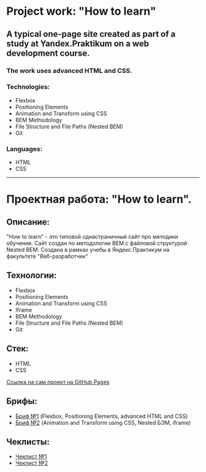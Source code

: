 # Project work: "How to learn"

## A typical one-page site created as part of a study at Yandex.Praktikum on a web development course.

### The work uses advanced HTML and CSS. 

### Technologies: 
* Flexbox 
* Positioning Elements 
* Animation and Transform using CSS 
* BEM Methodology 
* File Structure and File Paths (Nested BEM) 
* Git 

### Languages: 
* HTML 
* CSS

---------------------

# Проектная работа: "How to learn".

## Описание: 

"How to learn" - это типовой однастраничный сайт про методики обучения. Сайт создан по методологии BEM с файловой структурой Nested BEM. Создана в рамках учебы в Яндекс.Практикум на факультете "Веб-разработчик"

## Технологии: 

* Flexbox 
* Positioning Elements 
* Animation and Transform using CSS 
* Iframe
* BEM Methodology 
* File Structure and File Paths (Nested BEM) 
* Git 

## Стек:
* HTML 
* CSS 

[Ссылка на сам проект на GitHub Pages](https://madwizz.github.io/how-to-learn/)

## Брифы: 
* [Бриф №1](https://drive.google.com/file/d/1MVQEdu_WO0-7kq4744u1FAOQgbXyNDcG/view?usp=sharing) (Flexbox, Positioning Elements, advanced HTML and CSS) 
* [Бриф №2](https://drive.google.com/file/d/1L2bPH90ytovXdCCHCjMDXTp6iuPrTq3X/view?usp=sharing) (Animation and Transform using CSS, Nested БЭМ, iframe) 

## Чеклисты: 
* [Чеклист №1](https://code.s3.yandex.net/web-developer/checklists/new-program/checklist-1/index.html) 
* [Чеклист №2](https://code.s3.yandex.net/web-developer/checklists/new-program/checklist-2/index.html)
